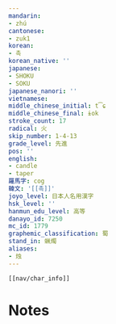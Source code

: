 ```yaml
---
mandarin:
- zhú
cantonese:
- zuk1
korean:
- 촉
korean_native: ''
japanese:
- SHOKU
- SOKU
japanese_nanori: ''
vietnamese:
middle_chinese_initial: t͡ɕ
middle_chinese_final: ɨok
stroke_count: 17
radical: 火
skip_number: 1-4-13
grade_level: 先進
pos: ''
english:
- candle
- taper
羅馬字: cog
韓文: '[[촉]]'
joyo_level: 日本人名用漢字
hsk_level: ''
hanmun_edu_level: 高等
danayo_id: 7250
mc_id: 1779
graphemic_classification: 蜀
stand_in: 蝋燭
aliases:
- 烛
---
```

```meta-bind-embed
[[nav/char_info]]
```

# Notes
